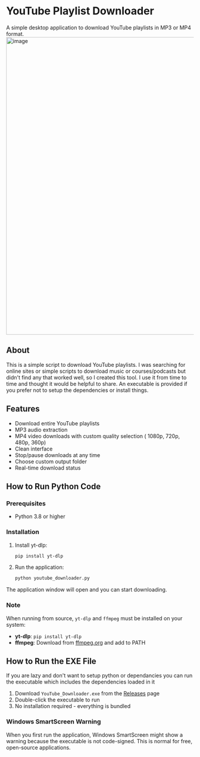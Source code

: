 # YouTube Playlist Downloader

A simple desktop application to download YouTube playlists in MP3 or MP4 format.
<img width="802" height="797" alt="image" src="https://github.com/user-attachments/assets/65a239f6-befd-4b2c-90c5-c48fbe71633c" />

## About

This is a simple script to download YouTube playlists. I was searching for online sites or simple scripts to download music or courses/podcasts but didn't find any that worked well, so I created this tool. I use it from time to time and thought it would be helpful to share. An executable is provided if you prefer not to setup the dependencies or install things.

## Features

- Download entire YouTube playlists
- MP3 audio extraction
- MP4 video downloads with custom quality selection ( 1080p, 720p, 480p, 360p)
- Clean interface
- Stop/pause downloads at any time
- Choose custom output folder
- Real-time download status

## How to Run Python Code

### Prerequisites

- Python 3.8 or higher

### Installation

1. Install yt-dlp:
   ```bash
   pip install yt-dlp
   ```

2. Run the application:
   ```bash
   python youtube_downloader.py
   ```

The application window will open and you can start downloading.

### Note

When running from source, `yt-dlp` and `ffmpeg` must be installed on your system:
- **yt-dlp**: `pip install yt-dlp`
- **ffmpeg**: Download from [ffmpeg.org](https://ffmpeg.org/download.html) and add to PATH

## How to Run the EXE File

If you are lazy and don't want to setup python or dependancies you can run the executable which includes the dependencies loaded in it

1. Download `YouTube_Downloader.exe` from the [Releases](https://github.com/MagdyAboYoussef/Youtube-Playlist-Downloade/releases/latest) page
2. Double-click the executable to run
3. No installation required - everything is bundled

### Windows SmartScreen Warning

When you first run the application, Windows SmartScreen might show a warning because the executable is not code-signed. This is normal for free, open-source applications.
